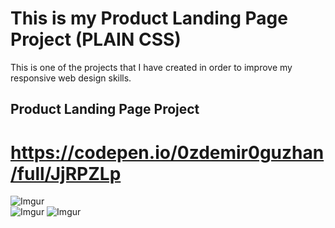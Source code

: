 # This is my Product Landing Page Project (PLAIN CSS)
This is one of the projects that I have created in order to improve my responsive web design skills.
## Product Landing Page Project
# https://codepen.io/0zdemir0guzhan/full/JjRPZLp
![Imgur](https://i.imgur.com/2s5vVwz.png)   
![Imgur](https://i.imgur.com/BYgOy4H.png)
![Imgur](https://i.imgur.com/dL7wqiI.png)